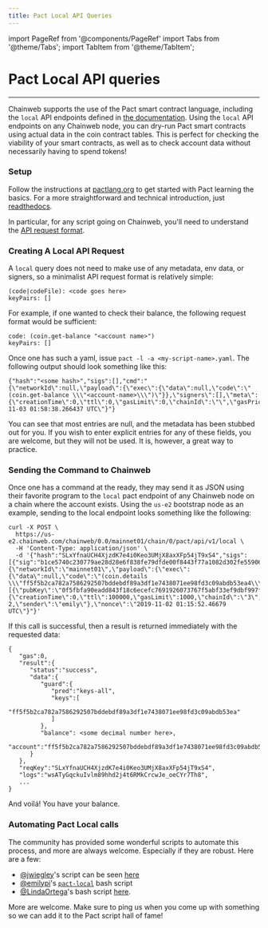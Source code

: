 ```yaml
---
title: Pact Local API Queries
---
```


import PageRef from '@components/PageRef'
import Tabs from '@theme/Tabs';
import TabItem from '@theme/TabItem';

# Pact Local API queries

---

Chainweb supports the use of the Pact smart contract language, including the `local` API endpoints defined in [the documentation](https://pact-language.readthedocs.io/en/stable/pact-reference.html#rest-api). Using the `local` API endpoints on any Chainweb node, you can dry-run Pact smart contracts using actual data in the coin contract tables. This is perfect for checking the viability of your smart contracts, as well as to check account data without necessarily having to spend tokens!

### **Setup** <a href="#setup" id="setup"></a>

Follow the instructions at [pactlang.org](https://pactlang.org) to get started with Pact learning the basics. For a more straightforward and technical introduction, just [readthedocs](https://pact-language.readthedocs.io).

In particular, for any script going on Chainweb, you'll need to understand the [API request format](https://pact-language.readthedocs.io/en/stable/pact-reference.html#api-request-formatter).

### **Creating A Local API Request** <a href="#creating-a-local-api-request" id="creating-a-local-api-request"></a>

A `local` query does not need to make use of any metadata, env data, or signers, so a minimalist API request format is relatively simple:

```
(code|codeFile): <code goes here>
keyPairs: []
```

For example, if one wanted to check their balance, the following request format would be sufficient:

```
code: (coin.get-balance "<account name>")
keyPairs: []
```

Once one has such a yaml, issue `pact -l -a <my-script-name>.yaml`. The following output should look something like this:

```
{"hash":"<some hash>","sigs":[],"cmd":"{\"networkId\":null,\"payload\":{\"exec\":{\"data\":null,\"code\":\"(coin.get-balance \\\"<account-name>\\\")\"}},\"signers\":[],\"meta\":{\"creationTime\":0,\"ttl\":0,\"gasLimit\":0,\"chainId\":\"\",\"gasPrice\":0,\"sender\":\"\"},\"nonce\":\"2019-11-03 01:58:38.266437 UTC\"}"}
```

You can see that most entries are null, and the metadata has been stubbed out for you. If you wish to enter explicit entries for any of these fields, you are welcome, but they will not be used. It is, however, a great way to practice.

### **Sending the Command to Chainweb** <a href="#sending-the-command-to-chainweb" id="sending-the-command-to-chainweb"></a>

Once one has a command at the ready, they may send it as JSON using their favorite program to the `local` pact endpoint of any Chainweb node on a chain where the account exists. Using the `us-e2` bootstrap node as an example, sending to the local endpoint looks something like the following:

```
curl -X POST \
  https://us-e2.chainweb.com/chainweb/0.0/mainnet01/chain/0/pact/api/v1/local \
  -H 'Content-Type: application/json' \
  -d '{"hash":"SLxYfnaUCH4XjzdK7e4i0Keo3UMjX8axXFp54jT9xS4","sigs":[{"sig":"b1ce5740c230779ae28d28e6f838fe79dfde00f8443f77a1082d302fe55906d56165ce096234ce870dff03e62ee741460230892b0aadf6ae5e29ae0d2984b80f"}],"cmd":"{\"networkId\":\"mainnet01\",\"payload\":{\"exec\":{\"data\":null,\"code\":\"(coin.details \\\"ff5f5b2ca782a7586292507bddebdf89a3df1e7438071ee98fd3c09abdb53ea4\\\")\"}},\"signers\":[{\"pubKey\":\"0f5fbfa90eadd843f18c6ecefc7691926073767f5abf33ef9dbf997fe544c775\"}],\"meta\":{\"creationTime\":0,\"ttl\":100000,\"gasLimit\":1000,\"chainId\":\"3\",\"gasPrice\":1.0e-2,\"sender\":\"emily\"},\"nonce\":\"2019-11-02 01:15:52.46679 UTC\"}"}'
```

If this call is successful, then a result is returned immediately with the requested data:

```
{
   "gas":0,
   "result":{
      "status":"success",
      "data":{
         "guard":{
            "pred":"keys-all",
            "keys":[
               "ff5f5b2ca782a7586292507bddebdf89a3df1e7438071ee98fd3c09abdb53ea"
            ]
         },
         "balance": <some decimal number here>,
         "account":"ff5f5b2ca782a7586292507bddebdf89a3df1e7438071ee98fd3c09abdb53ea4"
      }
   },
   "reqKey":"SLxYfnaUCH4XjzdK7e4i0Keo3UMjX8axXFp54jT9xS4",
   "logs":"wsATyGqckuIvlm89hhd2j4t6RMkCrcwJe_oeCYr7Th8",
   ...
}
```

And voilá! You have your balance.

### **Automating Pact Local calls** <a href="#automating-pact-local-calls" id="automating-pact-local-calls"></a>

The community has provided some wonderful scripts to automate this process, and more are always welcome. Especially if they are robust. Here are a few:

- [@jwiegley](https://github.com/jwiegley)'s script can be seen [here](https://discordapp.com/channels/502858632178958377/638740469127446538/639926087090044960)
- [@emilypi](https://github.com/emilypi)'s [`pact-local`](https://gist.github.com/emilypi/2afe3a1e60fe182a925caee916db46ba) bash script
- [@LindaOrtega](https://kadena-io.github.io/github.com/LindaOrtega)'s bash script [here](https://discordapp.com/channels/502858632178958377/638740469127446538/639869533489725449).

More are welcome. Make sure to ping us when you come up with something so we can add it to the Pact script hall of fame!
